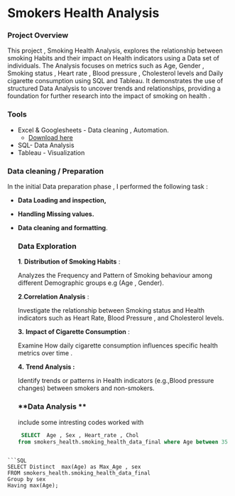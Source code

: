 # Smokers Health Analysis

### Project Overview 
This project , Smoking Health Analysis, explores the relationship between smoking Habits and their impact on Health indicators using a Data set of individuals. 
The Analysis focuses on metrics such as Age, Gender , Smoking status , Heart rate , Blood pressure , Cholesterol levels and Daily cigarette consumption using 
SQL and Tableau.
It demonstrates the use of structured Data Analysis to uncover trends and relationships, providing a foundation for further research into the impact of smoking on health . 

### Tools 

- Excel & Googlesheets - Data cleaning , Automation.
   -  [Download here](https://docs.google.com/spreadsheets/d/1yW2vk4i6eSYC_i-99tccJcaSP3x955sfhmsll1ssY1I/edit?usp=sharing)
- SQL- Data Analysis
- Tableau - Visualization 

### Data cleaning / Preparation 

In the initial Data preparation phase , I performed the following task :
- **Data Loading and inspection,**
- **Handling Missing values.**
- **Data cleaning and formatting**.

   ### Data Exploration

   **1**. **Distribution of Smoking Habits** :

   Analyzes the Frequency and Pattern of Smoking behaviour among
   different Demographic groups
    e.g (Age , Gender).
  
    **2**.**Correlation Analysis** :

   Investigate the relationship between Smoking status and Health indicators such as Heart Rate, Blood Pressure , and Cholesterol levels.

    **3.** **Impact of Cigarette Consumption** :
 
  Examine How daily cigarette consumption influences  specific health metrics over time .

    **4.** **Trend Analysis :**

   Identify trends or patterns in Health indicators (e.g.,Blood pressure changes) between smokers and non-smokers.

  ### **Data Analysis **

  include some intresting codes worked with
  
  ```SQL
   SELECT  Age , Sex , Heart_rate , Chol
  from smokers_health.smoking_health_data_final where Age between 35 and 55;
 ```

```SQL
SELECT Distinct  max(Age) as Max_Age , sex
FROM smokers_health.smoking_health_data_final
Group by sex
Having max(Age);
```
